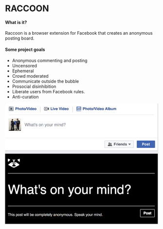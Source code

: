 # RACCOON

#### What is it?
Raccoon is a browser extension for Facebook that creates an anonymous posting board.

#### Some project goals
* Anonymous commenting and posting
* Uncensored
* Ephemeral
* Crowd moderated
* Communicate outside the bubble
* Prosocial disinhibition
* Liberate users from Facebook rules.
* Anti-curation

![raccoon screen shot](./Assets/raccoon_screen.png)
